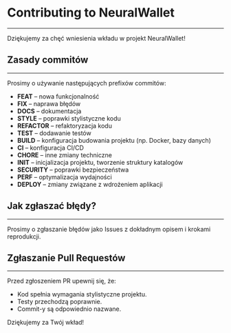 # Contributing to NeuralWallet

---

Dziękujemy za chęć wniesienia wkładu w projekt NeuralWallet!

## Zasady commitów

---

Prosimy o używanie następujących prefixów commitów:

- **FEAT** – nowa funkcjonalność
- **FIX** – naprawa błędów
- **DOCS** – dokumentacja
- **STYLE** – poprawki stylistyczne kodu
- **REFACTOR** – refaktoryzacja kodu
- **TEST** – dodawanie testów
- **BUILD** – konfiguracja budowania projektu (np. Docker, bazy danych)
- **CI** – konfiguracja CI/CD
- **CHORE** – inne zmiany techniczne
- **INIT** – inicjalizacja projektu, tworzenie struktury katalogów
- **SECURITY** – poprawki bezpieczeństwa
- **PERF** – optymalizacja wydajności
- **DEPLOY** – zmiany związane z wdrożeniem aplikacji

## Jak zgłaszać błędy?

---

Prosimy o zgłaszanie błędów jako Issues z dokładnym opisem i krokami reprodukcji.

## Zgłaszanie Pull Requestów

---

Przed zgłoszeniem PR upewnij się, że:

- Kod spełnia wymagania stylistyczne projektu.
- Testy przechodzą poprawnie.
- Commit-y są odpowiednio nazwane.

Dziękujemy za Twój wkład!
